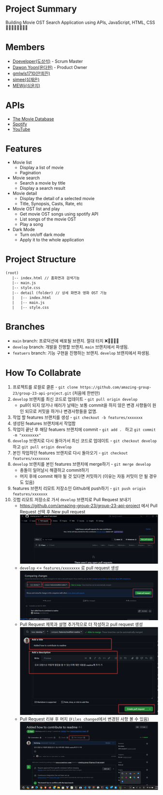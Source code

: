 # Project Summary

Building Movie OST Search Application using APIs, JavaScript, HTML, CSS 🚀🚀🚀🚀🚀🚀🚀🚀

# Members

- [Doeveloper(도상석)](https://github.com/ldss3sang) - Scrum Master
- [Dawon Yoon(윤다원)](https://github.com/Dawon-yoon) - Product Owner
- [gmlwls1710(안희진)](https://github.com/gmlwls1710)
- [simee(심재은)](https://github.com/simi-22)
- [MEWji(심윤지)](https://github.com/simyoonji)

# APIs

- [The Movie Database](https://developer.themoviedb.org/docs/getting-started)
- [Spotify](https://developer.spotify.com/documentation/web-api)
- [YouTube](https://developers.google.com/youtube/v3)

# Features

- Movie list
  - Display a list of movie
  - Pagination
- Movie search
  - Search a movie by title
  - Display a search result
- Movie detail
  - Display the detail of a selected movie
  - Title, Synopsis, Casts, Rate, etc
- Movie OST list and play
  - Get movie OST songs using spotify API
  - List songs of the movie OST
  - Play a song
- Dark Mode
  - Turn on/off dark mode
  - Apply it to the whole application

# Project Structure

```
(root)
   |-- index.html // 홈화면과 검색기능
   |-- main.js
   |-- style.css
   |-- detail (folder) // 상세 화면과 영화 OST 기능
   |   |-- index.html
   |   |-- main.js
   |   |-- style.css
```

# Branches

- `main` branch: 프로덕션에 배포될 브랜치. 절대 터치 ❌🙅‍♂️🙅‍♀️
- `develop` branch: 개발을 진행할 브랜치. `main` 브랜치에서 파생됨.
- `featuers` branch: 기능 구현을 진행하는 브랜치. `develop` 브랜치에서 파생됨.

# How To Collabrate

1. 프로젝트를 로컬로 클론 - `git clone https://github.com/amazing-group-23/group-23-api-project.git` (처음에 한번만)
1. `develop` 브랜치를 최신 코드로 업데이트 - `git pull origin develop`
   - pull이 되지 않거나 에러가 날때는 보통 commit을 하지 않은 변경 사향들이 원인 되므로 커밋을 하거나 변경사항들을 없앰.
1. 작업 할 features 브랜치를 생성 - `git checkout -b features/xxxxxxx`
1. 생성된 features 브랜치에서 작업함
1. 작업이 끝난 후 해당 featuers 브랜치에 commit - `git add . ` 하고 `git commit -m "xxxxxxxx"`
1. `develop` 브랜치로 다시 돌아가서 최신 코드로 업데이트 - `git checkout develop` 하고 `git pull origin develop`
1. 본인 작업하던 features 브랜치로 다시 돌아오기 - `git checkout features/xxxxxxxx`
1. `develop` 브랜치를 본인 features 브랜치에 merge하기 - `git merge develop`
   - 충돌이 일어날시 해결하고 commit하기
   - 머지 후에 commit 해야 될 것 있다면 커밋하기 (이유는 자동 커밋이 안 될 경우도 있음)
1. features 브랜치 리모트 저장소인 Github에 push하기 - `git push origin features/xxxxxxx`
1. 깃헙 리모트 저장소로 가서 `develop` 브랜치로 Pull Request 보내기
   - https://github.com/amazing-group-23/group-23-api-project 에서 Pull Request 선택 후 New pull request  
     ![pr-1](pr-1.png)
   - `develop` <= `features/xxxxxxxx` 로 pull request 생성
     ![pr-2](pr-2.png)
   - Pull Request 제목과 설명 추가적으로 더 작성하고 pull request 생성
     ![alt text](pr-3.png)
   - Pull Request 리뷰 후 머지 (`Files changed`에서 변경된 사항 볼 수 있음)
     ![alt text](pr-4.png)
